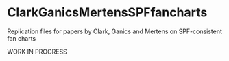 # ClarkGanicsMertensSPFfancharts
Replication files for papers by Clark, Ganics and Mertens on SPF-consistent fan charts

WORK IN PROGRESS

